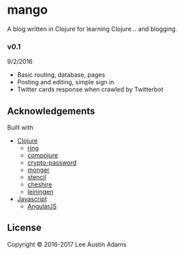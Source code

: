 # mango

A blog written in Clojure for learning Clojure... and blogging.

### v0.1
9/2/2016

* Basic routing, database, pages
* Posting and editing, simple sign in
* Twitter cards response when crawled by Twitterbot

## Acknowledgements
Built with
* [Clojure](https://clojure.org)
  * [ring](http://ring-clojure.github.io/ring/)
  * [compojure](https://github.com/weavejester/compojure)
  * [crypto-password](https://github.com/weavejester/crypto-password)
  * [monger](http://clojuremongodb.info/)
  * [stencil](https://github.com/davidsantiago/stencil)
  * [cheshire](https://github.com/dakrone/cheshire)
  * [leiningen](http://leiningen.org/)
* [Javascript](https://en.wikipedia.org/wiki/JavaScript)
  * [AngularJS](https://angularjs.org)


## License

Copyright © 2016-2017 Lee Austin Adams
